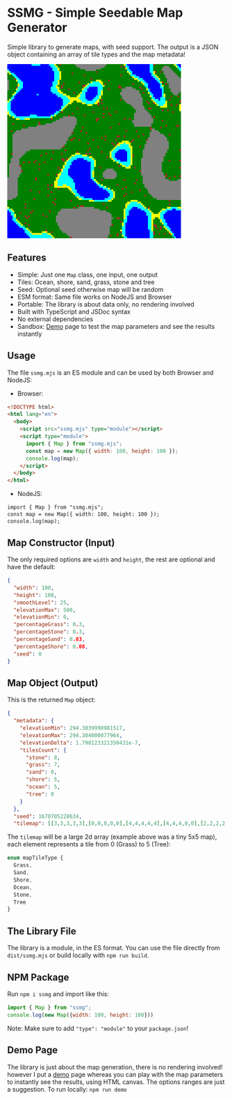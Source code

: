 # SSMG - Simple Seedable Map Generator
Simple library to generate maps, with seed support. The output is a JSON object containing an array of tile types and the map metadata!

<img src="https://github.com/themrleon/ssmg/blob/71970a7c724faad531571cda30cf2e52e3e8ea16/map.png" />

## Features  
* Simple: Just one `Map` class, one input, one output
* Tiles: Ocean, shore, sand, grass, stone and tree
* Seed: Optional seed otherwise map will be random
* ESM format: Same file works on NodeJS and Browser
* Portable: The library is about data only, no rendering involved
* Built with TypeScript and JSDoc syntax
* No external dependencies
* Sandbox: [Demo](https://themrleon.github.io/ssmg/) page to test the map parameters and see the results instantly

## Usage
The file `ssmg.mjs` is an ES module and can be used by both Browser and NodeJS:
* Browser:
```html
<!DOCTYPE html>
<html lang="en">
  <body>
    <script src="ssmg.mjs" type="module"></script>
    <script type="module">
      import { Map } from "ssmg.mjs";
      const map = new Map({ width: 100, height: 100 });
      console.log(map);
    </script>
  </body>
</html>
```
* NodeJS:
```node
import { Map } from "ssmg.mjs";
const map = new Map({ width: 100, height: 100 });
console.log(map);
```
## Map Constructor (Input)
The only required options are `width` and `height`, the rest are optional and have the default:
```json
{
  "width": 100,
  "height": 100,
  "smoothLevel": 25,
  "elevationMax": 500,
  "elevationMin": 0,
  "percentageGrass": 0.3,
  "percentageStone": 0.3,
  "percentageSand": 0.03,
  "percentageShore": 0.08,
  "seed": 0
}
```
## Map Object (Output)
This is the returned `Map` object:
```json
{
  "metadata": {
    "elevationMin": 294.3039998981517,
    "elevationMax": 294.304000077964,
    "elevationDelta": 1.798123321350431e-7,
    "tilesCount": {
      "stone": 8,
      "grass": 7,
      "sand": 0,
      "shore": 5,
      "ocean": 5,
      "tree": 0
    }
  },
  "seed": 1670705228634,
  "tilemap": [[3,3,3,3,3],[0,0,0,0,0],[4,4,4,4,4],[4,4,4,0,0],[2,2,2,2,2]]
```
The `tilemap` will be a large 2d array (example above was a tiny 5x5 map), each element represents a tile from 0 (Grass) to 5 (Tree):
```typescript
enum mapTileType {
  Grass,
  Sand,
  Shore,
  Ocean,
  Stone,
  Tree
}
```
## The Library File
The library is a module, in the ES format. You can use the file directly from `dist/ssmg.mjs` or build locally with `npm run build`.

## NPM Package
Run `npm i ssmg` and import like this:
```javascript
import { Map } from "ssmg";
console.log(new Map({width: 100, height: 100}))
```
Note: Make sure to add `"type": "module"` to your `package.json`!

## Demo Page
The library is just about the map generation, there is no rendering involved! however I put a [demo](https://themrleon.github.io/ssmg/) page whereas you can play with the map parameters to instantly see the results, using HTML canvas. The options ranges are just a suggestion. To run locally: `npm run demo`
